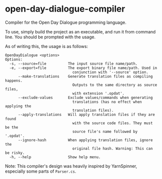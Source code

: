 # open-day-dialogue-compiler
Compiler for the Open Day Dialogue programming language.

To use, simply build the project as an executable, and run it from command line. You should be prompted with the usage.

As of writing this, the usage is as follows:
```
OpenDayDialogue <options>
Options:
  -s, --source=file          The input source file name/path.
  -e, --export=file          The export binary file name/path. Used in
                               conjunction with '--source' option.
      --make-translations    Generate translation files as compiling happens.
                               Outputs to the same directory as source files,
                               with extension '.opdat'.
      --exclude-values       Exclude values/commands when generating
                               translations (has no effect when applying the
                               translation files).
      --apply-translations   Will apply translation files if they are found
                               with the source code files. They must be the
                               source file's name followed by '.opdat'.
      --ignore-hash          When applying translation files, ignore the
                               original file hash. Warning: This can be risky.
  -h, --help                 Show help menu.
```

Note:
This compiler's design was heavily inspired by YarnSpinner, especially some parts of `Parser.cs`.
